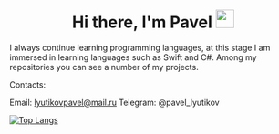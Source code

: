 <h1 align="center">Hi there, I'm Pavel</a> 
<img src="https://github.com/blackcater/blackcater/raw/main/images/Hi.gif" height="32"/></h1>

I always continue learning programming languages, at this stage I am immersed in learning languages such as Swift and C#. Among my repositories you can see a number of my projects.

Contacts:

Email: lyutikovpavel@mail.ru
Telegram: @pavel_lyutikov

[![Top Langs](https://github-readme-stats.vercel.app/api/top-langs/?username=anuraghazra&layout=compact)](https://github.com/anuraghazra/github-readme-stats)
